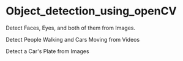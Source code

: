 # Object_detection_using_openCV

Detect Faces, Eyes, and both of them from Images.

Detect People Walking and Cars Moving from Videos

Detect a Car's Plate from Images
